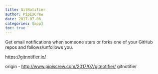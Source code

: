 ```yaml
---
title: GitNotifier
author: PipisCrew
date: 2017-07-06
categories: [app]
toc: true
---
```


Get email notifications when someone stars or forks one of your GitHub repos and follows/unfollows you.

https://gitnotifier.io/

origin - http://www.pipiscrew.com/2017/07/gitnotifier/ gitnotifier
